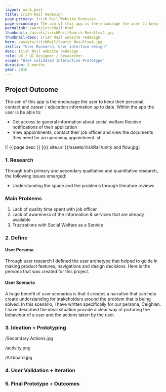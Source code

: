 ```yaml
---
layout: work_post
title: Irish Rail Redesign
page-primary: Irish Rail Website Redesign
page-secondary: The aim of this app is the encourage the user to keep their personal, contact and career / education information up to date. Within the app the user is be able to
permalink: /work/irishRail.html
thumbnail: /assets/irishRail/Search Resultsv4.jpg
thumbnail-desc: Irish Rail website redesign
hero: /assets/irishRail/Search Resultsv4.jpg
skills: "User Research, User interface design"
desc: Irish Rail website redesign
role: UX / UI Designer / Researcher
scope: "User validated Interactive Prototype"
duration: 3 months
year: 2016
---
```



## Project Outcome

The aim of this app is the encourage the user to keep their personal, contact and career / education information up to date.
Within the app the user is be able to:

* Get access to general information about social welfare
Receive notifications of their application
* View appointments, contact their job officer and view the documents they need for an upcoming appointment.
sl





![ {{ page.desc }} ]({{ site.url }}/assets/irishRail/unity and flow.jpg)


### 1. Research
Through both primary and secondary qualitative and quantitative research, the following issues emerged:

* Understanding the space and the problems through literature  reviews

### Main Problems

1. Lack of quality time spent with job officer
2. Lack of awareness of the information & services that are already available
2. Frustrations with Social Welfare as a Service



### 2. Define


#### User Persona

Through user research I defined the user archetype that helped to guide in making product features, navigations and design decisions. Here is the persona that was created for this project.

#### User Scenario

A huge benefit of user scenarios is that it creates a narrative that can help create understanding for stakeholders around the problem that is being solved. In this scenario, I have written specifically for our persona, Ceighlan. I have described the ideal situation provide a clear way of picturing the behaviour of a user and the actions taken by the user.

### 3. Ideation + Prototyping

/Secondary Actions.jpg

/activity.png

/Artboard.jpg

### 4. User Validation + Iteration
### 5. Final Prototype + Outcomes
